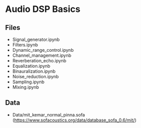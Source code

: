 # Audio DSP Basics 

## Files
- Signal_generator.ipynb
- Filters.ipynb
- Dynamic_range_control.ipynb
- Channel_management.ipynb
- Reverberation_echo.ipynb
- Equalization.ipynb
- Binauralization.ipynb
- Noise_reduction.ipynb
- Sampling.ipynb
- Mixing.ipynb

## Data
- Data/mit_kemar_normal_pinna.sofa (https://www.sofacoustics.org/data/database_sofa_0.6/mit/)